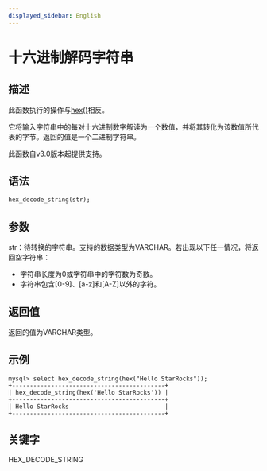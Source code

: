 ```yaml
---
displayed_sidebar: English
---
```


# 十六进制解码字符串

## 描述

此函数执行的操作与[hex()](hex.md)相反。

它将输入字符串中的每对十六进制数字解读为一个数值，并将其转化为该数值所代表的字节。返回的值是一个二进制字符串。

此函数自v3.0版本起提供支持。

## 语法

```Haskell
hex_decode_string(str);
```

## 参数

str：待转换的字符串。支持的数据类型为VARCHAR。若出现以下任一情况，将返回空字符串：

- 字符串长度为0或字符串中的字符数为奇数。
- 字符串包含[0-9]、[a-z]和[A-Z]以外的字符。

## 返回值

返回的值为VARCHAR类型。

## 示例

```Plain
mysql> select hex_decode_string(hex("Hello StarRocks"));
+-------------------------------------------+
| hex_decode_string(hex('Hello StarRocks')) |
+-------------------------------------------+
| Hello StarRocks                           |
+-------------------------------------------+
```

## 关键字

HEX_DECODE_STRING
